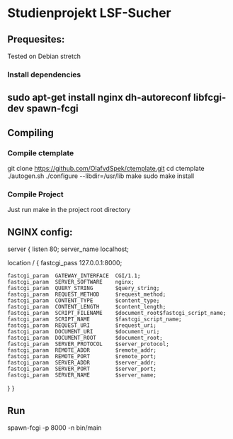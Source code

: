 # Studienprojekt LSF-Sucher

## Prequesites:
Tested on Debian stretch

### Install dependencies

sudo apt-get install nginx dh-autoreconf libfcgi-dev spawn-fcgi
  -
## Compiling

### Compile ctemplate
git clone https://github.com/OlafvdSpek/ctemplate.git
cd ctemplate
./autogen.sh
./configure --libdir=/usr/lib
make
sudo make install

### Compile Project
Just run make in the project root directory

## NGINX config:

server {
  listen 80;
  server_name localhost;

  location / {
    fastcgi_pass   127.0.0.1:8000;

    fastcgi_param  GATEWAY_INTERFACE  CGI/1.1;
    fastcgi_param  SERVER_SOFTWARE    nginx;
    fastcgi_param  QUERY_STRING       $query_string;
    fastcgi_param  REQUEST_METHOD     $request_method;
    fastcgi_param  CONTENT_TYPE       $content_type;
    fastcgi_param  CONTENT_LENGTH     $content_length;
    fastcgi_param  SCRIPT_FILENAME    $document_root$fastcgi_script_name;
    fastcgi_param  SCRIPT_NAME        $fastcgi_script_name;
    fastcgi_param  REQUEST_URI        $request_uri;
    fastcgi_param  DOCUMENT_URI       $document_uri;
    fastcgi_param  DOCUMENT_ROOT      $document_root;
    fastcgi_param  SERVER_PROTOCOL    $server_protocol;
    fastcgi_param  REMOTE_ADDR        $remote_addr;
    fastcgi_param  REMOTE_PORT        $remote_port;
    fastcgi_param  SERVER_ADDR        $server_addr;
    fastcgi_param  SERVER_PORT        $server_port;
    fastcgi_param  SERVER_NAME        $server_name;
  }
}

## Run

spawn-fcgi -p 8000 -n bin/main
